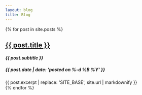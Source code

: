 ```yaml
---
layout: blog
title: Blog
---
```


{% for post in site.posts %}
<article class="preview">
  <h2>
    <a href="{{ site.base }}{{ post.url }}">{{ post.title }}</a>
  </h2>
  <h4 style="font-style: italic">
    {{ post.subtitle }}
  </h4>
  <h5 class="tagline">
    {{ post.date | date: 'posted on %-d %B %Y' }}
  </h5>
  <div class="excerpt">
    {{ post.excerpt | replace: 'SITE_BASE', site.url | markdownify }}    </div>
</article>
{% endfor %}